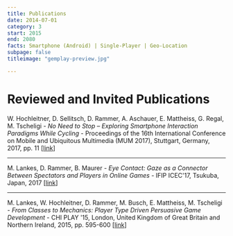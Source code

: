 ```yaml
---
title: Publications
date: 2014-07-01
category: 3
start: 2015
end: 2080
facts: Smartphone (Android) | Single-Player | Geo-Location
subpage: false
titleimage: "gemplay-preview.jpg"

---
```


# Reviewed and Invited Publications

W. Hochleitner, D. Sellitsch, D. Rammer, A. Aschauer, E. Mattheiss, G. Regal, M. Tscheligi - *No Need to Stop – Exploring Smartphone Interaction Paradigms While Cycling* - Proceedings of the 16th International Conference on Mobile and Ubiquitous Multimedia (MUM 2017), Stuttgart, Germany, 2017, pp. 11 [[link](https://dl.acm.org/citation.cfm?id=3152871)]

- - -

M. Lankes, D. Rammer, B. Maurer - *Eye Contact: Gaze as a Connector Between Spectators and Players in Online Games* - IFIP ICEC'17, Tsukuba, Japan, 2017 [[link](https://link.springer.com/chapter/10.1007/978-3-319-66715-7_34)]

- - -

M. Lankes, W. Hochleitner, D. Rammer, M. Busch, E. Mattheiss, M. Tscheligi - *From Classes to Mechanics: Player Type Driven Persuasive Game Development* - CHI PLAY '15, London, United Kingdom of Great Britain and Northern Ireland, 2015, pp. 595-600 [[link](http://dl.acm.org/citation.cfm?id=2810316)]
